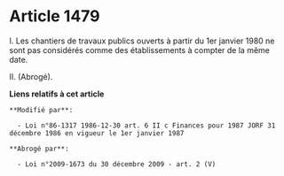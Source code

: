 # Article 1479

I. Les chantiers de travaux publics ouverts à partir du 1er janvier 1980 ne sont pas considérés comme des établissements à
compter de la même date.

II. (Abrogé).

**Liens relatifs à cet article**

	**Modifié par**:

	  - Loi n°86-1317 1986-12-30 art. 6 II c Finances pour 1987 JORF 31 décembre 1986 en vigueur le 1er janvier 1987

	**Abrogé par**:

	  - Loi n°2009-1673 du 30 décembre 2009 - art. 2 (V)
